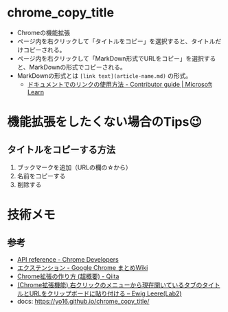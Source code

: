 # chrome_copy_title
- Chromeの機能拡張
- ページ内を右クリックして「タイトルをコピー」を選択すると、タイトルだけコピーされる。
- ページ内を右クリックして「MarkDown形式でURLをコピー」を選択すると、MarkDownの形式でコピーされる。
- MarkDownの形式とは `[link text](article-name.md)` の形式。
  - [ドキュメントでのリンクの使用方法 - Contributor guide | Microsoft Learn](https://learn.microsoft.com/ja-jp/contribute/how-to-write-links)

# 機能拡張をしたくない場合のTips:wink:
## タイトルをコピーする方法
1. ブックマークを追加（URLの欄の☆から）
2. 名前をコピーする
3. 削除する

# 技術メモ

## 参考
- [API reference - Chrome Developers](https://developer.chrome.com/docs/extensions/reference/)
- [エクステンション - Google Chrome まとめWiki](http://chrome.half-moon.org/49.html)
- [Chrome拡張の作り方 (超概要) - Qiita](https://qiita.com/RyBB/items/32b2a7b879f21b3edefc)
- [(Chrome拡張機能) 右クリックのメニューから現在開いているタブのタイトルとURLをクリップボードに貼り付ける – Ewig Leere(Lab2)](https://labor.ewigleere.net/2022/01/03/chrome-extension-copy-title-and-url-to-clipboard/)
- docs: https://yo16.github.io/chrome_copy_title/
